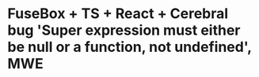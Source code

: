 # FuseBox + TS + React + Cerebral bug 'Super expression must either be null or a function, not undefined', MWE
